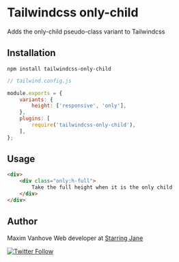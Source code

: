 # Tailwindcss only-child

Adds the only-child pseudo-class variant to Tailwindcss

## Installation

`npm install tailwindcss-only-child`

```js
// tailwind.config.js

module.exports = {
    variants: {
        height: ['responsive', 'only'],
    },
    plugins: [
        require('tailwindcss-only-child'),
    ],
};
```

## Usage

```html
<div>
    <div class="only:h-full">
        Take the full height when it is the only child
    </div>
</div>
```

## Author

Maxim Vanhove
Web developer at [Starring Jane](https://starringjane.com)

[![Twitter Follow](https://img.shields.io/twitter/follow/MrMaximVanhove.svg?style=social&logo=twitter&label=Follow)](https://twitter.com/MrMaximVanhove)
